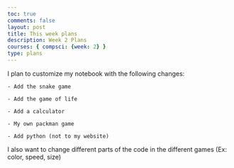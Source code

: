 ```yaml
---
toc: true
comments: false
layout: post
title: This week plans
description: Week 2 Plans
courses: { compsci: {week: 2} }
type: plans
---
```


I plan to customize my notebook with the following changes:
    
    - Add the snake game
    
    - Add the game of life
    
    - Add a calculator

    - My own packman game

    - Add python (not to my website)

I also want to change different parts of the code in the different games (Ex: color, speed, size)